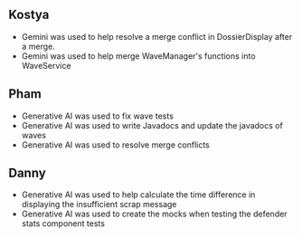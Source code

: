 ## Kostya
- Gemini was used to help resolve a merge conflict in DossierDisplay after a merge.
- Gemini was used to help merge WaveManager's functions into WaveService 
## Pham
- Generative AI was used to fix wave tests
- Generative AI was used to write Javadocs and update the javadocs of waves
- Generative AI was used to resolve merge conflicts
## Danny
- Generative AI was used to help calculate the time difference in displaying the insufficient scrap message
- Generative AI was used to create the mocks when testing the defender stats component tests